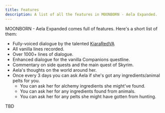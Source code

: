 ```yaml
---
title: Features
description: A list of all the features in MOONBORN - Aela Expanded.
---
```


MOONBORN - Aela Expanded comes full of features. Here's a short list of them:

- Fully-voiced dialogue by the talented [KiaraRedVA](https://twitter.com/KiaraRedVA)
- All vanilla lines recorded.
- Over 1000+ lines of dialogue.
- Enhanced dialogue for the vanilla Companions questline.
- Commentary on side quests and the main quest of Skyrim.
- Aela's thoughts on the world around her.
- Once every 3 days you can ask Aela if she's got any ingredients/animal pelts for you.
  - You can ask her for alchemy ingredients she might've found.
  - You can ask her for any ingredients found from animals.
  - You can ask her for any pelts she might have gotten from hunting.

TBD